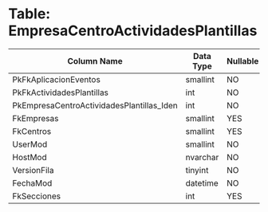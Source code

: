# Table: EmpresaCentroActividadesPlantillas

| Column Name | Data Type | Nullable |
|-------------|-----------|----------|
| PkFkAplicacionEventos | smallint | NO |
| PkFkActividadesPlantillas | int | NO |
| PkEmpresaCentroActividadesPlantillas_Iden | int | NO |
| FkEmpresas | smallint | YES |
| FkCentros | smallint | YES |
| UserMod | smallint | NO |
| HostMod | nvarchar | NO |
| VersionFila | tinyint | NO |
| FechaMod | datetime | NO |
| FkSecciones | int | YES |
